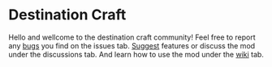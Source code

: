 # Destination Craft
Hello and wellcome to the destination craft community!
Feel free to report any [bugs](https://github.com/DestinationCraft/DestinationCraft/issues) you find on the issues tab. [Suggest](https://github.com/DestinationCraft/DestinationCraft/discussions/categories/ideas) features or discuss the mod under the discussions tab.
And learn how to use the mod under the [wiki](https://github.com/DestinationCraft/DestinationCraft/wiki) tab.
